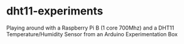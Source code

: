 # dht11-experiments
Playing around with a Raspberry Pi B (1 core 700Mhz) and a DHT11 Temperature/Humidity Sensor from an Arduino Experimentation Box
